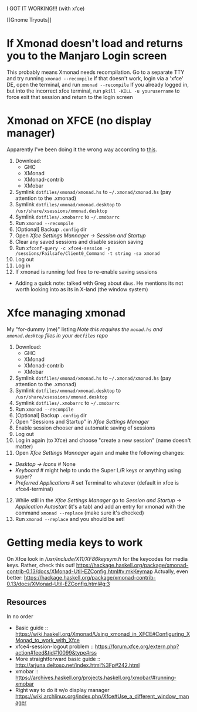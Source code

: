 I GOT IT WORKING!!! (with xfce)

[[Gnome Tryouts]]

# If Xmonad doesn't load and returns you to the Manjaro Login screen
This probably means Xmonad needs recompilation.
Go to a separate TTY and try running `xmonad --recompile`
If that doesn't work, login via a 'xfce' DE, open the terminal, and run `xmonad --recompile`
If you already logged in, but into the incorrect xfce terminal, run `pkill -KILL -u yourusername` to force exit that session and return to the login screen

# Xmonad on XFCE (no display manager)
Apparently I've been doing it the wrong way according to [this]( https://wiki.archlinux.org/index.php/Xfce#Use_a_different_window_manager ).
1. Download:
   - GHC
   - XMonad
   - XMonad-contrib
   - XMobar
2. Symlink `dotfiles/xmonad/xmonad.hs` to `~/.xmonad/xmonad.hs` (pay attention to the .xmonad)
3. Symlink `dotfiles/xmonad/xmonad.desktop` to `/usr/share/xsessions/xmonad.desktop`
4. Symlink `dotfiles/.xmobarrc` to `~/.xmobarrc`
5. Run `xmonad --recompile`
6. [Optional] Backup `.config` dir
7. Open *Xfce Settings Mannager -> Session and Startup*
8. Clear any saved sessions and disable session saving
9. Run `xfconf-query -c xfce4-session -p /sessions/Failsafe/Client0_Command -t string -sa xmonad`
10. Log out
11. Log in
12. If xmonad is running feel free to re-enable saving sessions

- Adding a quick note: talked with Greg about `dbus`. He mentions its not worth looking into as its in X-land (the window system)


# Xfce managing xmonad
My "for-dummy (me)" listing
_Note this requires the `monad.hs` and `xmonad.desktop` files in your `dotfiles` repo_
1. Download:
   - GHC
   - XMonad
   - XMonad-contrib
   - XMobar
2. Symlink `dotfiles/xmonad/xmonad.hs` to `~/.xmonad/xmonad.hs` (pay attention to the .xmonad)
3. Symlink `dotfiles/xmonad/xmonad.desktop` to `/usr/share/xsessions/xmonad.desktop`
4. Symlink `dotfiles/.xmobarrc` to `~/.xmobarrc`
5. Run `xmonad --recompile`
6. [Optional] Backup `.config` dir
7. Open "Sessions and Startup" in *Xfce Settings Manager*
8. Enable session chooser and automatic saving of sessions
9. Log out
10. Log in again (to Xfce) and choose "create a new session" (name doesn't matter)
11. Open *Xfce Settings Mannager* again and make the following changes:
   - *Desktop -> Icons* # None
   - *Keyboard* # might help to undo the Super L/R keys or anything using super?
   - *Preferred Applications* # set Terminal to whatever (default in xfce is xfce4-terminal)
12. While still in the *Xfce Settings Manager* go to *Session and Startup -> Application Autostart* (it's a tab) and add an entry for xmonad with the command `xmonad --replace` (make sure it's checked)
13. Run `xmonad --replace` and you should be set!


# Getting media keys to work
On Xfce look in _/usr/include/X11/XF86keysym.h_ for the keycodes for media keys.
Rather, check this out! https://hackage.haskell.org/package/xmonad-contrib-0.13/docs/XMonad-Util-EZConfig.html#v:mkKeymap
Actually, even better: https://hackage.haskell.org/package/xmonad-contrib-0.13/docs/XMonad-Util-EZConfig.html#g:3


## Resources
In no order
- Basic guide :: https://wiki.haskell.org/Xmonad/Using_xmonad_in_XFCE#Configuring_XMonad_to_work_with_Xfce
- xfce4-session-logout problem :: https://forum.xfce.org/extern.php?action#feed&tid#10099&type#rss
- More straightforward basic guide :: http://arjuna.deltoso.net/index.html%3Fp#242.html
- xmobar :: https://archives.haskell.org/projects.haskell.org/xmobar/#running-xmobar
- Right way to do it w/o display manager https://wiki.archlinux.org/index.php/Xfce#Use_a_different_window_manager
